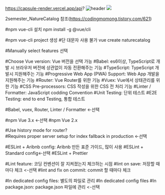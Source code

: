 
https://capsule-render.vercel.app/api?
![header](https://capsule-render.vercel.app/api?type=wave&color=auto&height=300&section=header&text=capsule%20render&fontSize=90)
<img src="https://capsule-render.vercel.app/api?type=wave&color=auto&height=300&section=header&text=capsule%20render&fontSize=90" />


2semester_NatureCatalog
참조(https://codingmomong.tistory.com/621)

#npm vue-cli 설치
npm install -g @vue/cli

#npm vue-cli project 생성
#단 대문자 사용 불가
vue create naturecatalog

#Manually select features 선택

#Choose Vue version: Vue 버전을 선택 가능
#Babel: es6이상, TypeScript로 개발 시 브라우저 버전에 상관없이 자동 전환해주는 기능
#TypeScript: TypeScript 개발시 지원해주는 기능
#Progressive Web App (PWA) Support: Web App 개발을 지원해주는 기능
#Router: Vue Router를 위한 기능
#Vuex: Vue에서 상태관리를 위한 기능
#CSS Pre-processors: CSS 작성을 위한 CSS 전 처리 기능
#Linter / Formatter: JavaScript codding Convention
#Unit Testing: 단위 테스트
#E2E Testing: end to end Testing, 통합 테스트

#Babel, vuex, Router, Linter / Formatter <-선택

#npm Vue 3.x <-선택
#npm Vue 2.x 

#Use history mode for router? \
#Requires proper server setup for index fallback in production <-선택

#ESLint + Aribnb config: Aribnb 만든 표준 가이드, 많이 사용
#ESLint + Standard config<-선택
#ESLint + Prettier

#Lint feature: 코딩 컨벤션이 잘 지켜졌는지 체크하는 시점
#lint on save: 저장할 때마다 체크 <-선택
#lint and fix on commit: commit 할 때마다 체크

#In dedicated config files: 별도의 파일로 관리
#In dedicated config files 
#In package.json: package.json 파일에 관리 <-선택

